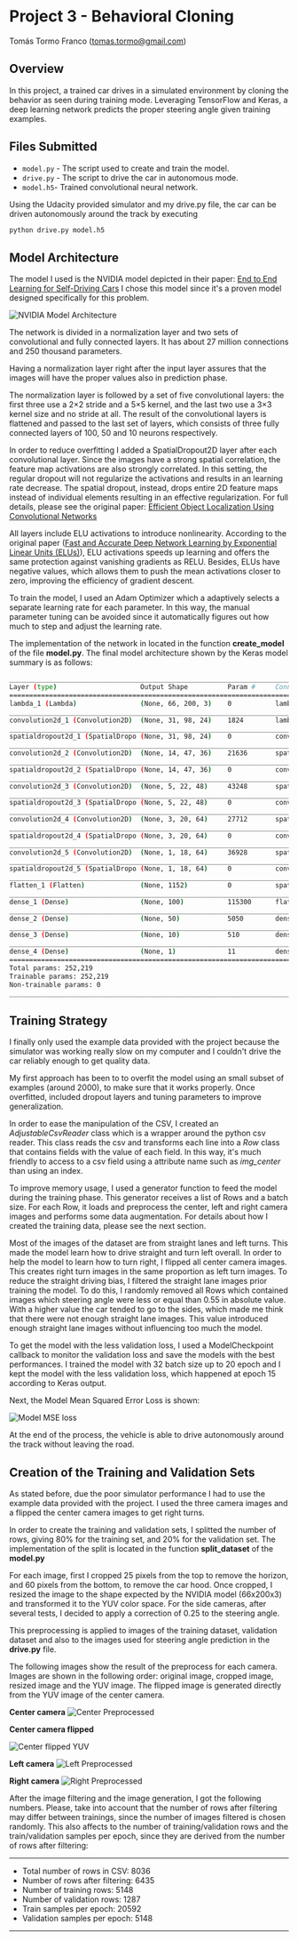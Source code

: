 # Project 3 - Behavioral Cloning
Tomás Tormo Franco (tomas.tormo@gmail.com)


[center_processed]: ./images/center_processed.png "Center Processed"
[center_flipped_yuv]: ./images/YUV_flipped.png "Center flipped YUV"
[left_processed]: ./images/right_processed.png "Left Processed"
[right_processed]: ./images/left_processed.png "Right Processed"
[nvidia_cnn]: ./images/cnn-nvidia.png "NVIDIA Model Architecture"
[model_mse_loss]: ./images/model_mse_loss.png "Model MSE loss"


## Overview

In this project, a trained car drives in a simulated environment by cloning the behavior as seen during training mode.  Leveraging TensorFlow and Keras, a deep learning network predicts the proper steering angle given training examples.

## Files Submitted
* `model.py` - The script used to create and train the model.
* `drive.py`   - The script to drive the car in autonomous mode.
* `model.h5`-  Trained convolutional neural network.


Using the Udacity provided simulator and my drive.py file, the car can be driven autonomously around the track by executing 
```sh
python drive.py model.h5
```

## Model Architecture

The model I used is the NVIDIA model depicted in their paper: [End to End Learning for Self-Driving Cars](https://arxiv.org/pdf/1604.07316v1.pdf)
I chose this model since it's a proven model designed specifically for this problem. 

![NVIDIA Model Architecture][nvidia_cnn]



The network is divided in a normalization layer and two sets of convolutional and fully connected layers. It has about 27 million connections and 250 thousand parameters.

Having a normalization layer right after the input layer assures that the images will have the proper values also in prediction phase. 

The normalization layer is followed by a set of five convolutional layers: the first three use a 2×2 stride and a 5×5 kernel, and the last two use a 3×3 kernel size and no stride at all. The result of the convolutional layers is flattened and passed to the last set of layers, which consists of three fully connected layers of 100, 50 and 10 neurons respectively. 

In order to reduce overfitting I added a SpatialDropout2D layer after each convolutional layer. Since the images have a strong spatial correlation, the feature map activations are also strongly correlated. In this setting, the regular dropout will not regularize the activations and results in an learning rate decrease. The spatial dropout, instead, drops entire 2D feature maps instead of individual elements resulting in an effective regularization. 
For full details, please see the original paper: [Efficient Object Localization Using Convolutional Networks](https://arxiv.org/abs/1411.4280)

All layers include ELU activations to introduce nonlinearity.  According to the original paper ([Fast and Accurate Deep Network Learning by Exponential Linear Units (ELUs)](https://arxiv.org/abs/1511.07289)), ELU activations speeds up learning and offers the same protection against vanishing gradients as RELU. Besides, ELUs have negative values, which allows them to push the mean activations closer to zero, improving the efficiency of gradient descent.

To train the model, I used an Adam Optimizer which a adaptively selects a separate learning rate for each parameter. In this way, the manual parameter tuning can be avoided since it automatically figures out how much to step and adjust the learning rate.

The implementation of the network in located in the function **create_model** of the file **model.py**. The final model architecture shown by the Keras model summary is as follows:

```sh
____________________________________________________________________________________________________
Layer (type)                     Output Shape          Param #     Connected to
====================================================================================================
lambda_1 (Lambda)                (None, 66, 200, 3)    0           lambda_input_1[0][0]
____________________________________________________________________________________________________
convolution2d_1 (Convolution2D)  (None, 31, 98, 24)    1824        lambda_1[0][0]
____________________________________________________________________________________________________
spatialdropout2d_1 (SpatialDropo (None, 31, 98, 24)    0           convolution2d_1[0][0]
____________________________________________________________________________________________________
convolution2d_2 (Convolution2D)  (None, 14, 47, 36)    21636       spatialdropout2d_1[0][0]
____________________________________________________________________________________________________
spatialdropout2d_2 (SpatialDropo (None, 14, 47, 36)    0           convolution2d_2[0][0]
____________________________________________________________________________________________________
convolution2d_3 (Convolution2D)  (None, 5, 22, 48)     43248       spatialdropout2d_2[0][0]
____________________________________________________________________________________________________
spatialdropout2d_3 (SpatialDropo (None, 5, 22, 48)     0           convolution2d_3[0][0]
____________________________________________________________________________________________________
convolution2d_4 (Convolution2D)  (None, 3, 20, 64)     27712       spatialdropout2d_3[0][0]
____________________________________________________________________________________________________
spatialdropout2d_4 (SpatialDropo (None, 3, 20, 64)     0           convolution2d_4[0][0]
____________________________________________________________________________________________________
convolution2d_5 (Convolution2D)  (None, 1, 18, 64)     36928       spatialdropout2d_4[0][0]
____________________________________________________________________________________________________
spatialdropout2d_5 (SpatialDropo (None, 1, 18, 64)     0           convolution2d_5[0][0]
____________________________________________________________________________________________________
flatten_1 (Flatten)              (None, 1152)          0           spatialdropout2d_5[0][0]
____________________________________________________________________________________________________
dense_1 (Dense)                  (None, 100)           115300      flatten_1[0][0]
____________________________________________________________________________________________________
dense_2 (Dense)                  (None, 50)            5050        dense_1[0][0]
____________________________________________________________________________________________________
dense_3 (Dense)                  (None, 10)            510         dense_2[0][0]
____________________________________________________________________________________________________
dense_4 (Dense)                  (None, 1)             11          dense_3[0][0]
====================================================================================================
Total params: 252,219
Trainable params: 252,219
Non-trainable params: 0
____________________________________________________________________________________________________

```

## Training Strategy

I finally only used the example data provided with the project because the simulator was working really slow on my computer and I couldn't drive the car reliably enough to get quality data.

My first approach has been to to overfit the model using an small subset of examples (around 2000), to make sure that it works properly. Once overfitted, included dropout layers and tuning parameters to improve generalization.

In order to ease the manipulation of the CSV, I created an *AdjustableCsvReader* class which is a wrapper around the python csv reader. This class reads the csv and transforms each line into a *Row* class that contains fields with the value of each field. In this way, it's much friendly to access to a csv field using a attribute name such as *img_center* than using an index.

To improve memory usage, I used a generator function to feed the model during the training phase. This generator receives a list of Rows and a batch size. For each Row, it loads and preprocess the center, left and right camera images and performs some data augmentation. For details about how I created the training data, please see the next section.

Most of the images of the dataset are from straight lanes and left turns. This made the model learn how to drive straight and turn left overall. 
In order to help the model to learn how to turn right, I flipped all center camera images. This creates right turn images in the same proportion as left turn images.
To reduce the straight driving bias, I filtered the straight lane images prior training the model. To do this, I randomly removed all Rows which contained images which steering angle were less or equal than 0.55 in absolute value. With a higher value the car tended to go to the sides, which made me think that there were not enough straight lane images. This value introduced enough straight lane images without influencing too much the model.

To get the model with the less validation loss, I used a ModelCheckpoint callback to monitor the validation loss and save the models with the best performances.
I trained the model with 32 batch size up to 20 epoch and I kept the model with the less validation loss, which happened at epoch 15 according to Keras output.

Next, the Model Mean Squared Error Loss is shown:

![Model MSE loss][model_mse_loss]

At the end of the process, the vehicle is able to drive autonomously around the track without leaving the road.



## Creation of the Training and Validation Sets

As stated before, due the poor simulator performance I had to use the example data provided with the project. I used the three camera images and a flipped the center camera images to get right turns.

In order to create the training and validation sets, I splitted the number of rows, giving 80% for the training set, and 20% for the validation set. The implementation of the split is located in the function **split_dataset** of the **model.py**

For each image, first I cropped 25 pixels from the top to remove the horizon, and 60 pixels from the bottom, to remove the car hood. Once cropped, I resized the image to the shape expected by the NVIDIA model (66x200x3) and transformed it to the YUV color space. For the side cameras, after several tests, I decided to apply a correction of 0.25 to the steering angle. 

This preprocessing is applied to images of the training dataset, validation dataset and also to the images used for steering angle prediction in the **drive.py** file.

The following images show the result of the preprocess for each camera. Images are shown in the following order: original image, cropped image, resized image and the YUV image. The flipped image is generated directly from the YUV image of the center camera.

**Center camera**
![Center Preprocessed][center_processed]

**Center camera flipped**

![Center flipped YUV][center_flipped_yuv]

**Left camera**
![Left Preprocessed][left_processed]

**Right camera**
![Right Preprocessed][right_processed]


After the image filtering and the image generation, I got the following numbers. Please, take into account that the number of rows after filtering may differ between trainings, since the number of images filtered is chosen randomly. This also affects to the number of training/validation rows and the train/validation samples per epoch, since they are derived from the number of rows after filtering:

-----------------------------------
* Total number of rows in CSV: 8036
* Number of rows after filtering: 6435
* Number of training rows: 5148
* Number of validation rows: 1287
* Train samples per epoch: 20592
* Validation samples per epoch: 5148

-----------------------------------
